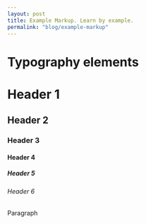 ```yaml
---
layout: post
title: Example Markup. Learn by example.
permalink: "blog/example-markup"
---
```


# Typography elements

# Header 1
## Header 2
### Header 3
#### Header 4
##### Header 5
###### Header 6

Paragraph
